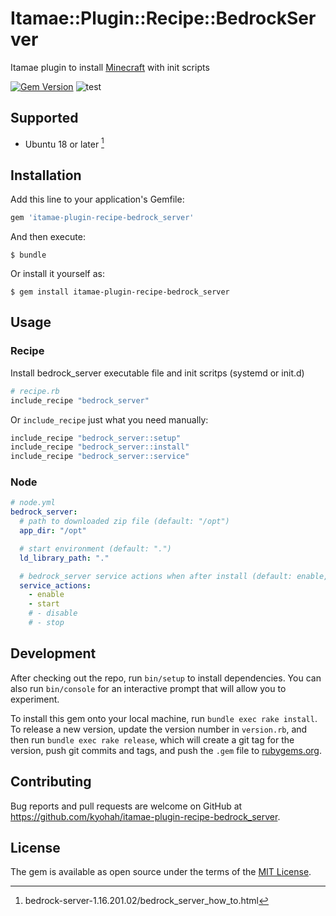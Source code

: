 # Itamae::Plugin::Recipe::BedrockServer

Itamae plugin to install [Minecraft](https://www.minecraft.net/) with init scripts

[![Gem Version](https://badge.fury.io/rb/itamae-plugin-recipe-bedrock_server.svg)](https://badge.fury.io/rb/itamae-plugin-recipe-bedrock_server)
![test](https://github.com/kyohah/itamae-plugin-recipe-bedrock_server/workflows/test/badge.svg)

## Supported
* Ubuntu 18 or later [^1]

## Installation

Add this line to your application's Gemfile:

```ruby
gem 'itamae-plugin-recipe-bedrock_server'
```

And then execute:

    $ bundle

Or install it yourself as:

    $ gem install itamae-plugin-recipe-bedrock_server

## Usage

### Recipe

Install bedrock_server executable file and init scritps (systemd or init.d)

```ruby
# recipe.rb
include_recipe "bedrock_server"
```

Or `include_recipe` just what you need manually:

```ruby
include_recipe "bedrock_server::setup"
include_recipe "bedrock_server::install"
include_recipe "bedrock_server::service"
```

### Node

```yml
# node.yml
bedrock_server:
  # path to downloaded zip file (default: "/opt")
  app_dir: "/opt"

  # start environment (default: ".")
  ld_library_path: "."

  # bedrock_server service actions when after install (default: enable, start)
  service_actions:
    - enable
    - start
    # - disable
    # - stop
```

## Development

After checking out the repo, run `bin/setup` to install dependencies. You can also run `bin/console` for an interactive prompt that will allow you to experiment.

To install this gem onto your local machine, run `bundle exec rake install`. To release a new version, update the version number in `version.rb`, and then run `bundle exec rake release`, which will create a git tag for the version, push git commits and tags, and push the `.gem` file to [rubygems.org](https://rubygems.org).

## Contributing

Bug reports and pull requests are welcome on GitHub at https://github.com/kyohah/itamae-plugin-recipe-bedrock_server.

## License

The gem is available as open source under the terms of the [MIT License](http://opensource.org/licenses/MIT).

[^1]: bedrock-server-1.16.201.02/bedrock_server_how_to.html
